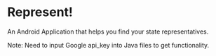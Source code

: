 # Represent!

An Android Application that helps you find your state representatives.

Note: Need to input Google api_key into Java files to get functionality.
